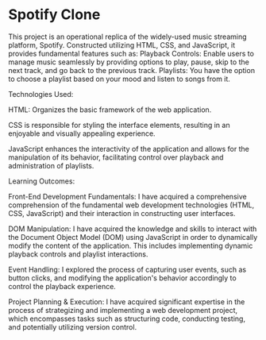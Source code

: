 # Spotify Clone
This project is an operational replica of the widely-used music streaming platform, Spotify. Constructed utilizing HTML, CSS, and JavaScript, it provides fundamental features such as:
Playback Controls: Enable users to manage music seamlessly by providing options to play, pause, skip to the next track, and go back to the previous track.
Playlists: You have the option to choose a playlist based on your mood and listen to songs from it.

Technologies Used:

HTML: Organizes the basic framework of the web application.

CSS is responsible for styling the interface elements, resulting in an enjoyable and visually appealing experience.

JavaScript enhances the interactivity of the application and allows for the manipulation of its behavior, facilitating control over playback and administration of playlists.

Learning Outcomes: 

Front-End Development Fundamentals: I have acquired a comprehensive comprehension of the fundamental web development technologies (HTML, CSS, JavaScript) and their interaction in constructing user interfaces.

DOM Manipulation: I have acquired the knowledge and skills to interact with the Document Object Model (DOM) using JavaScript in order to dynamically modify the content of the application. This includes implementing dynamic playback controls and playlist interactions.

Event Handling: I explored the process of capturing user events, such as button clicks, and modifying the application's behavior accordingly to control the playback experience.

Project Planning & Execution: I have acquired significant expertise in the process of strategizing and implementing a web development project, which encompasses tasks such as structuring code, conducting testing, and potentially utilizing version control.

